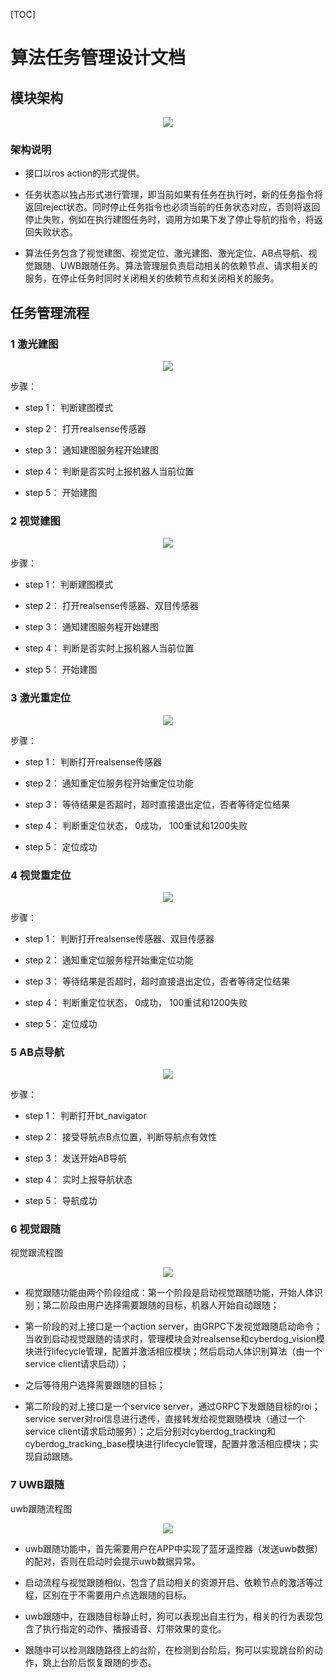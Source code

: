 [TOC]
# 算法任务管理设计文档

## 模块架构

<center>

![](./image/algorithm_manager/algorithm_manager.png)

</center>

### 架构说明

- 接口以ros action的形式提供。

- 任务状态以独占形式进行管理，即当前如果有任务在执行时，新的任务指令将返回reject状态。同时停止任务指令也必须当前的任务状态对应，否则将返回停止失败，例如在执行建图任务时，调用方如果下发了停止导航的指令，将返回失败状态。 

- 算法任务包含了视觉建图、视觉定位、激光建图、激光定位、AB点导航、视觉跟随、UWB跟随任务。算法管理层负责启动相关的依赖节点、请求相关的服务，在停止任务时同时关闭相关的依赖节点和关闭相关的服务。

## 任务管理流程

### 1 激光建图

<center>

![](./image/algorithm_manager/lidar_mapping.png)

</center>

步骤：

- step 1： 判断建图模式

- step 2： 打开realsense传感器

- step 3： 通知建图服务程开始建图

- step 4： 判断是否实时上报机器人当前位置

- step 5： 开始建图

### 2 视觉建图

<center>

![](./image/algorithm_manager/vision_mapping.png)

</center>

步骤：

- step 1： 判断建图模式

- step 2： 打开realsense传感器、双目传感器

- step 3： 通知建图服务程开始建图

- step 4： 判断是否实时上报机器人当前位置

- step 5： 开始建图

### 3 激光重定位

<center>

![](./image/algorithm_manager/lidar_relocalization.png)

</center>

步骤：

- step 1： 判断打开realsense传感器

- step 2： 通知重定位服务程开始重定位功能

- step 3： 等待结果是否超时，超时直接退出定位，否者等待定位结果

- step 4： 判断重定位状态， 0成功， 100重试和1200失败

- step 5： 定位成功

### 4 视觉重定位

<center>

![](./image/algorithm_manager/vision_relocalization.png)

</center>

步骤：

- step 1： 判断打开realsense传感器、双目传感器

- step 2： 通知重定位服务程开始重定位功能

- step 3： 等待结果是否超时，超时直接退出定位，否者等待定位结果

- step 4： 判断重定位状态， 0成功， 100重试和1200失败

- step 5： 定位成功

### 5 AB点导航

<center>

![](./image/algorithm_manager/ab_navigation.png)

</center>

步骤：

- step 1： 判断打开bt_navigator

- step 2： 接受导航点B点位置，判断导航点有效性

- step 3： 发送开始AB导航

- step 4： 实时上报导航状态

- step 5： 导航成功

### 6 视觉跟随

视觉跟流程图

<center>

![](./image/algorithm_manager/vision_tracking.png)

</center>

- 视觉跟随功能由两个阶段组成：第一个阶段是启动视觉跟随功能，开始人体识别；第二阶段由用户选择需要跟随的目标，机器人开始自动跟随；

- 第一阶段的对上接口是一个action server，由GRPC下发视觉跟随启动命令；当收到启动视觉跟随的请求时，管理模块会对realsense和cyberdog_vision模块进行lifecycle管理，配置并激活相应模块；然后启动人体识别算法（由一个service client请求启动）；

- 之后等待用户选择需要跟随的目标；

- 第二阶段的对上接口是一个service server，通过GRPC下发跟随目标的roi；service server对roi信息进行透传，直接转发给视觉跟随模块（通过一个service client请求启动服务）；之后分别对cyberdog_tracking和cyberdog_tracking_base模块进行lifecycle管理，配置并激活相应模块；实现自动跟随。

### 7 UWB跟随

uwb跟随流程图

<center>

![](./image/algorithm_manager/uwb_tracking.png)

</center>

- uwb跟随功能中，首先需要用户在APP中实现了蓝牙遥控器（发送uwb数据）的配对，否则在启动时会提示uwb数据异常。

- 启动流程与视觉跟随相似，包含了启动相关的资源开启、依赖节点的激活等过程，区别在于不需要用户点选跟随的目标。

- uwb跟随中，在跟随目标静止时，狗可以表现出自主行为，相关的行为表现包含了执行指定的动作、播报语音、灯带效果的变化。

- 跟随中可以检测跟随路径上的台阶，在检测到台阶后，狗可以实现跳台阶的动作，跳上台阶后恢复跟随的步态。

